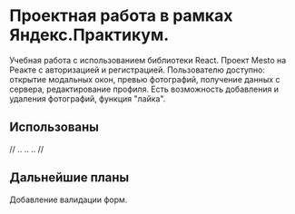 # Проектная работа в рамках Яндекс.Практикум. 

Учебная работа с использованием библиотеки React.
Проект Mesto на Реакте с авторизацией и регистрацией.
Пользователю доступно: открытие модальных окон, превью фотографий, получение данных с сервера, редактирование профиля. Есть возможность добавления и удаления фотографий, функция "лайка".

## Использованы

// .. .. .. //

## Дальнейшие планы

Добавление валидации форм.
